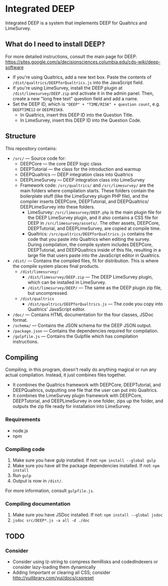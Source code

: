 # Integrated DEEP

Integrated DEEP is a system that implements DEEP for Qualtrics and LimeSurvey.

## What do I need to install DEEP?

For more detailed instructions, consult the main page for DEEP:
https://sites.google.com/a/decisionsciences.columbia.edu/cds-wiki/deep-software

- If you're using Qualtrics, add a new text box. Paste the contents of
  `/dist/qualtrics/DEEPforQualtrics.js` into the JavaScript field.
- If you're using LimeSurvey, install the DEEP plugin at
  `/dist/limesurvey/DEEP.zip` and activate it in the admin panel.
  Then, create a new "long free text" question field and add a name.
- Set the DEEP ID, which is `"DEEP" + "TIME/RISK" + question count`, e.g.
  `DEEPTIME12` or `DEEPRISK8`.
    - In Qualtrics, insert this DEEP ID into the Question Title.
    - In LimeSurvey, insert this DEEP ID into the Question Code.

## Structure

This repository contains:

- `/src/` — Source code for:
	- DEEPCore — the core DEEP logic class
	- DEEPTutorial — the class for the introduction and warmup
	- DEEPQualtrics — DEEP integration class into Qualtrics
	- DEEPLimeSurvey — DEEP integration class into LimeSurvey
	- Framework code: `/src/qualtrics/` and `/src/limesurvey/` are the
	  main folders where compilation starts. These folders contain the
	  boilerplate stuff (like the LimeSurvey plugin PHP file), and the
	  compiler inserts DEEPCore, DEEPTutorial, and DEEPQualtrics/
	  DEEPLimeSurvey into these folders.
		- LimeSurvey: `/src/limesurvey/DEEP.php` is the main plugin
		  file for the DEEP LimeSurvey plugin, and it also contains a
		  CSS file for DEEP in `/src/limesurvey/assets/`. The other
		  assets, DEEPCore, DEEPTutorial, and DEEPLimeSurvey, are
		  copied at compile time.
		- Qualtrics: `/src/qualtrics/DEEPforQualtrics.js` contains the
		  code that you paste into Qualtrics when editing the survey.
		  During compilation, the compile system includes DEEPCore,
		  DEEPTutorial, and DEEPQualtrics inside of this file,
		  resulting in a large file that users paste into the JavaScript
		  editor in Qualtrics.
- `/dist/` — Contains the compiled files, fit for distribution. This is
            where the compile system places final products.
	- `/dist/limesurvey/`
		- `/dist/limesurvey/DEEP.zip` — The DEEP LimeSurvey plugin, which
		  		  		  		  		  	  can be installed in LimeSurvey.
		- `/dist/limesurvey/DEEP/`    — The same as the DEEP plugin
		                                zip file, but uncompressed.
	- `/dist/qualtrics`
		- `/dist/qualtrics/DEEPforQualtrics.js` — The code you copy 
		  		  		  		  		  		         into Qualtrics'
		  		  		  		  		  		         JavaScript editor.
- `/doc/` — Contains HTML documentation for the four classes, JSDoc format.
- `/schema/` — Contains the JSON schema for the DEEP JSON output.
- `/package.json` — Contains the dependencies required for compilation.
- `/gulpfile.js` — Contains the Gulpfile which has compilation instructions.

## Compiling

Compiling, in this program, doesn't really do anything magical or run any actual
compilation. Instead, it just combines files together.

- It combines the Qualtrics framework with DEEPCore, DEEPTutorial, and
DEEPQualtrics, outputting one file that the user can put into Qualtrics.
- It combines the LimeSurvey plugin framework with DEEPCore, DEEPTutorial,
and DEEPLimeSurvey in one folder, zips up the folder, and outputs the zip
file ready for installation into LimeSurvey.

### Requirements

- node.js
- npm

### Compiling code

1. Make sure you have gulp installed. If not: `npm install --global gulp`
2. Make sure you have all the package dependencies installed. If not: `npm install`
3. Run `gulp`
4. Output is now in `/dist/`.

For more information, consult `gulpfile.js`.

### Compiling documentation

1. Make sure you have JSDoc installed. If not: `npm install --global jsdoc`
2. `jsdoc src/DEEP*.js -a all -d ./doc`

## TODO

### Consider

- Consider using lz-string to compress itemRisks and codedIndexers or consider lazy-loading them dynamically
- Adding !important or clearing all CSS; consider http://yuilibrary.com/yui/docs/cssreset
